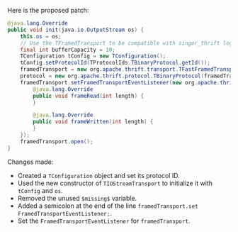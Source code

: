Here is the proposed patch:

```java
@java.lang.Override
public void init(java.io.OutputStream os) {
    this.os = os;
    // Use the TFramedTransport to be compatible with singer_thrift log.
    final int bufferCapacity = 10;
    TConfiguration tConfig = new TConfiguration();
    tConfig.setProtocolId(TProtocolIds.TBinaryProtocol.getId());
    framedTransport = new org.apache.thrift.transport.TFastFramedTransport(new TIOStreamTransport(tConfig, os));
    protocol = new org.apache.thrift.protocol.TBinaryProtocol(framedTransport);
    framedTransport.setFramedTransportEventListener(new org.apache.thrift.transport.FramedTransport.FramedTransportEventListener() {
        @java.lang.Override
        public void frameRead(int length) {
        }

        @java.lang.Override
        public void frameWritten(int length) {
        }
    });
    framedTransport.open();
}
```

Changes made:

* Created a `TConfiguration` object and set its protocol ID.
* Used the new constructor of `TIOStreamTransport` to initialize it with `tConfig` and `os`.
* Removed the unused `$missing$` variable.
* Added a semicolon at the end of the line `framedTransport.set FramedTransportEventListener;`.
* Set the `FramedTransportEventListener` for `framedTransport`.